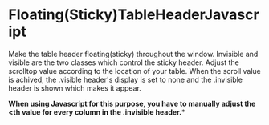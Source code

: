 # Floating(Sticky)TableHeaderJavascript
Make the table header floating(sticky) throughout the window.
Invisible and visible are the two classes which control the sticky header.
Adjust the scrolltop value according to the location of your table. When the scroll value is achived, the .visible header's display is set to none and the .invisible header is shown which makes it appear.

**When using Javascript for this purpose, you have to manually adjust the <th value for every column in the .invisible header.***

